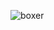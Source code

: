 <!-- ### Hi there 👋-->


![boxer](https://github.com/legitified-coder/legitified-coder/assets/151834247/4eb94d50-285b-4b11-8028-bcc5c8048a0b)



<!--
**legitified-coder/legitified-coder** is a ✨ _special_ ✨ repository because its `README.md` (this file) appears on your GitHub profile.

Here are some ideas to get you started:

- 🔭 I’m currently working on ...
- 🌱 I’m currently learning ...
- 👯 I’m looking to collaborate on ...
- 🤔 I’m looking for help with ...
- 💬 Ask me about ...
- 📫 How to reach me: ...
- 😄 Pronouns: ...
- ⚡ Fun fact: ...
-->
